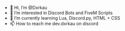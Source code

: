 - 👋 Hi, I’m @Dxrkau
- 👀 I’m interested in Discord Bots and FiveM Scripts
- 🌱 I’m currently learning Lua, Discord.py, HTML + CSS
- 📫 How to reach me dev.dxrkau on discord

<!---
Dxrkau/Dxrkau is a ✨ special ✨ repository because its `README.md` (this file) appears on your GitHub profile.
You can click the Preview link to take a look at your changes.
--->
